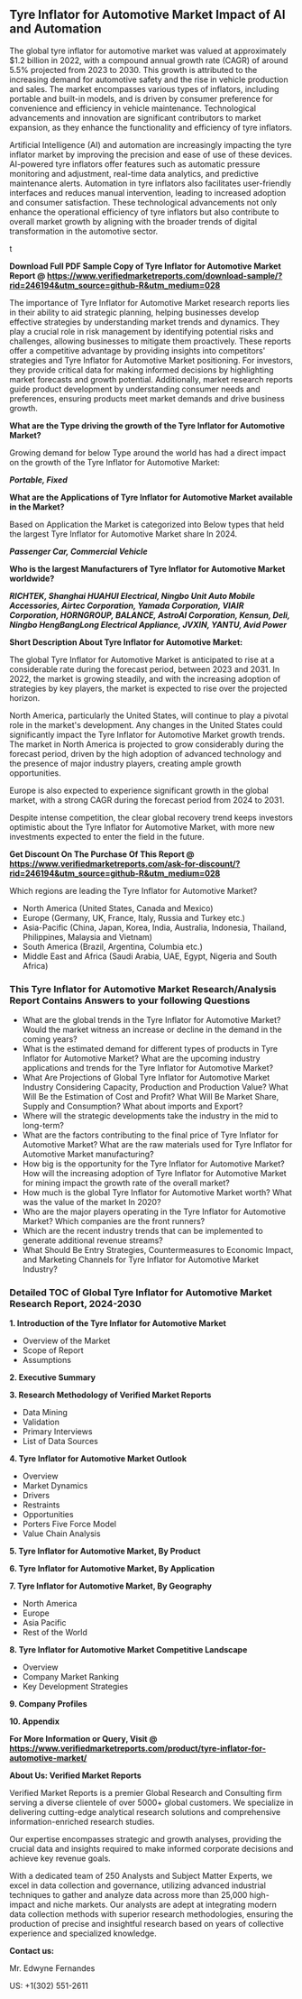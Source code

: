 <h2>Tyre Inflator for Automotive Market Impact of AI and Automation</h2><p>The global tyre inflator for automotive market was valued at approximately $1.2 billion in 2022, with a compound annual growth rate (CAGR) of around 5.5% projected from 2023 to 2030. This growth is attributed to the increasing demand for automotive safety and the rise in vehicle production and sales. The market encompasses various types of inflators, including portable and built-in models, and is driven by consumer preference for convenience and efficiency in vehicle maintenance. Technological advancements and innovation are significant contributors to market expansion, as they enhance the functionality and efficiency of tyre inflators.</p><p>Artificial Intelligence (AI) and automation are increasingly impacting the tyre inflator market by improving the precision and ease of use of these devices. AI-powered tyre inflators offer features such as automatic pressure monitoring and adjustment, real-time data analytics, and predictive maintenance alerts. Automation in tyre inflators also facilitates user-friendly interfaces and reduces manual intervention, leading to increased adoption and consumer satisfaction. These technological advancements not only enhance the operational efficiency of tyre inflators but also contribute to overall market growth by aligning with the broader trends of digital transformation in the automotive sector.</p>t</p><p id="" class=""><strong>Download Full PDF Sample Copy of Tyre Inflator for Automotive Market Report @ <a href="https://www.verifiedmarketreports.com/download-sample/?rid=246194&utm_source=github-R&utm_medium=028" target="_blank">https://www.verifiedmarketreports.com/download-sample/?rid=246194&utm_source=github-R&utm_medium=028</a></strong></p><p>The importance of&nbsp;Tyre Inflator for Automotive Market research reports lies in their ability to aid strategic planning, helping businesses develop effective strategies by understanding market trends and dynamics. They play a crucial role in risk management by identifying potential risks and challenges, allowing businesses to mitigate them proactively. These reports offer a competitive advantage by providing insights into competitors' strategies and Tyre Inflator for Automotive Market positioning. For investors, they provide critical data for making informed decisions by highlighting market forecasts and growth potential. Additionally, market research reports guide product development by understanding consumer needs and preferences, ensuring products meet market demands and drive business growth.</p><p><strong>What are the&nbsp;Type driving the growth of the Tyre Inflator for Automotive Market?</strong></p><p id="" class="">Growing demand for below Type around the world has had a direct impact on the growth of the Tyre Inflator for Automotive Market:</p><em><strong>Portable, Fixed</strong></em></p><strong>What are the&nbsp;Applications&nbsp;of Tyre Inflator for Automotive Market available in the Market?</strong></p><p id="" class="">Based on Application the Market is categorized into Below types that held the largest Tyre Inflator for Automotive Market share In 2024.</p><em><strong>Passenger Car, Commercial Vehicle</strong></em></p><strong>Who is the largest Manufacturers of Tyre Inflator for Automotive Market worldwide?</strong></p><p><em><strong>RICHTEK, Shanghai HUAHUI Electrical, Ningbo Unit Auto Mobile Accessories, Airtec Corporation, Yamada Corporation, VIAIR Corporation, HORNGROUP, BALANCE, AstroAI Corporation, Kensun, Deli, Ningbo HengBangLong Electrical Appliance, JVXIN, YANTU, Avid Power</strong></em></p><p id="" class=""><strong>Short Description About Tyre Inflator for Automotive Market:</strong></p><p>The global Tyre Inflator for Automotive Market is anticipated to rise at a considerable rate during the forecast period, between 2023 and 2031. In 2022, the market is growing steadily, and with the increasing adoption of strategies by key players, the market is expected to rise over the projected horizon.</p><p>North America, particularly the United States, will continue to play a pivotal role in the market's development. Any changes in the United States could significantly impact the Tyre Inflator for Automotive Market growth trends. The market in North America is projected to grow considerably during the forecast period, driven by the high adoption of advanced technology and the presence of major industry players, creating ample growth opportunities.</p><p>Europe is also expected to experience significant growth in the global market, with a strong CAGR during the forecast period from 2024 to 2031.</p><p>Despite intense competition, the clear global recovery trend keeps investors optimistic about the Tyre Inflator for Automotive Market, with more new investments expected to enter the field in the future.</p><p id="" class=""><strong>Get Discount On The Purchase Of This Report @ <a href="https://www.verifiedmarketreports.com/ask-for-discount/?rid=246194&utm_source=github-R&utm_medium=028" target="_blank">https://www.verifiedmarketreports.com/ask-for-discount/?rid=246194&utm_source=github-R&utm_medium=028</a></strong></p>Which regions are leading the Tyre Inflator for Automotive Market?</p><ul><li>North America (United States, Canada and Mexico)</li><li>Europe (Germany, UK, France, Italy, Russia and Turkey etc.)</li><li>Asia-Pacific (China, Japan, Korea, India, Australia, Indonesia, Thailand, Philippines, Malaysia and Vietnam)</li><li>South America (Brazil, Argentina, Columbia etc.)</li><li>Middle East and Africa (Saudi Arabia, UAE, Egypt, Nigeria and South Africa)</li></ul><h3 id="" class="">This Tyre Inflator for Automotive Market Research/Analysis Report Contains Answers to your following Questions</h3><ul><li>What are the global trends in the Tyre Inflator for Automotive Market? Would the market witness an increase or decline in the demand in the coming years?</li><li>What is the estimated demand for different types of products in Tyre Inflator for Automotive Market? What are the upcoming industry applications and trends for the Tyre Inflator for Automotive Market?</li><li>What Are Projections of Global Tyre Inflator for Automotive Market Industry Considering Capacity, Production and Production Value? What Will Be the Estimation of Cost and Profit? What Will Be Market Share, Supply and Consumption? What about imports and Export?</li><li>Where will the strategic developments take the industry in the mid to long-term?</li><li>What are the factors contributing to the final price of Tyre Inflator for Automotive Market? What are the raw materials used for Tyre Inflator for Automotive Market manufacturing?</li><li>How big is the opportunity for the Tyre Inflator for Automotive Market? How will the increasing adoption of Tyre Inflator for Automotive Market for mining impact the growth rate of the overall market?</li><li>How much is the global Tyre Inflator for Automotive Market worth? What was the value of the market In 2020?</li><li>Who are the major players operating in the Tyre Inflator for Automotive Market? Which companies are the front runners?</li><li>Which are the recent industry trends that can be implemented to generate additional revenue streams?</li><li>What Should Be Entry Strategies, Countermeasures to Economic Impact, and Marketing Channels for Tyre Inflator for Automotive Market Industry?</li></ul><h3 id="" class="">Detailed TOC of Global Tyre Inflator for Automotive Market Research Report, 2024-2030</h3><p id="" class=""><strong>1. Introduction of the Tyre Inflator for Automotive Market</strong></p><ul><li>Overview of the Market</li><li>Scope of Report</li><li>Assumptions</li></ul><p id="" class=""><strong>2. Executive Summary</strong></p><p id="" class=""><strong>3. Research Methodology of Verified Market Reports</strong></p><ul><li>Data Mining</li><li>Validation</li><li>Primary Interviews</li><li>List of Data Sources</li></ul><p id="" class=""><strong>4. Tyre Inflator for Automotive Market Outlook</strong></p><ul><li>Overview</li><li>Market Dynamics</li><li>Drivers</li><li>Restraints</li><li>Opportunities</li><li>Porters Five Force Model</li><li>Value Chain Analysis</li></ul><p id="" class=""><strong>5. Tyre Inflator for Automotive Market, By Product</strong></p><p id="" class=""><strong>6. Tyre Inflator for Automotive Market, By Application</strong></p><p id="" class=""><strong>7. Tyre Inflator for Automotive Market, By Geography</strong></p><ul><li>North America</li><li>Europe</li><li>Asia Pacific</li><li>Rest of the World</li></ul><p id="" class=""><strong>8. Tyre Inflator for Automotive Market Competitive Landscape</strong></p><ul><li>Overview</li><li>Company Market Ranking</li><li>Key Development Strategies</li></ul><p id="" class=""><strong>9. Company Profiles</strong></p><p id="" class=""><strong>10. Appendix</strong></p><p id="" class=""><strong>For More Information or Query, Visit @ <a href="https://www.verifiedmarketreports.com/product/tyre-inflator-for-automotive-market/" target="_blank">https://www.verifiedmarketreports.com/product/tyre-inflator-for-automotive-market/</a></strong></p><p id="" class=""><strong>About Us: Verified Market Reports</strong></p><p id="" class="">Verified Market Reports is a premier Global Research and Consulting firm serving a diverse clientele of over 5000+ global customers. We specialize in delivering cutting-edge analytical research solutions and comprehensive information-enriched research studies.</p><p id="" class="">Our expertise encompasses strategic and growth analyses, providing the crucial data and insights required to make informed corporate decisions and achieve key revenue goals.</p><p id="" class="">With a dedicated team of 250 Analysts and Subject Matter Experts, we excel in data collection and governance, utilizing advanced industrial techniques to gather and analyze data across more than 25,000 high-impact and niche markets. Our analysts are adept at integrating modern data collection methods with superior research methodologies, ensuring the production of precise and insightful research based on years of collective experience and specialized knowledge.</p><p id="" class=""><strong>Contact us:</strong></p><p id="" class="">Mr. Edwyne Fernandes</p><p id="" class="">US: +1(302) 551-2611</p>